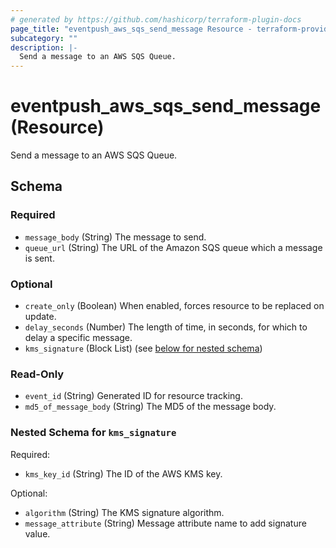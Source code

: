 ```yaml
---
# generated by https://github.com/hashicorp/terraform-plugin-docs
page_title: "eventpush_aws_sqs_send_message Resource - terraform-provider-eventpush"
subcategory: ""
description: |-
  Send a message to an AWS SQS Queue.
---
```


# eventpush_aws_sqs_send_message (Resource)

Send a message to an AWS SQS Queue.



<!-- schema generated by tfplugindocs -->
## Schema

### Required

- `message_body` (String) The message to send.
- `queue_url` (String) The URL of the Amazon SQS queue which a message is sent.

### Optional

- `create_only` (Boolean) When enabled, forces resource to be replaced on update.
- `delay_seconds` (Number) The length of time, in seconds, for which to delay a specific message.
- `kms_signature` (Block List) (see [below for nested schema](#nestedblock--kms_signature))

### Read-Only

- `event_id` (String) Generated ID for resource tracking.
- `md5_of_message_body` (String) The MD5 of the message body.

<a id="nestedblock--kms_signature"></a>
### Nested Schema for `kms_signature`

Required:

- `kms_key_id` (String) The ID of the AWS KMS key.

Optional:

- `algorithm` (String) The KMS signature algorithm.
- `message_attribute` (String) Message attribute name to add signature value.
